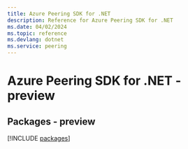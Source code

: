 ```yaml
---
title: Azure Peering SDK for .NET
description: Reference for Azure Peering SDK for .NET
ms.date: 04/02/2024
ms.topic: reference
ms.devlang: dotnet
ms.service: peering
---
```

# Azure Peering SDK for .NET - preview
## Packages - preview
[!INCLUDE [packages](peering-index.md)]